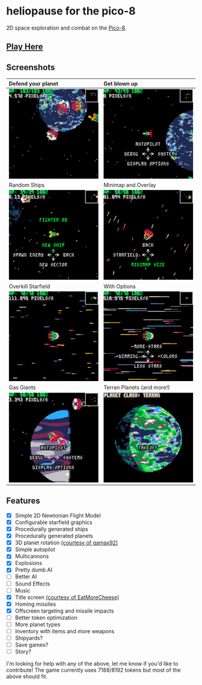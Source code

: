 # heliopause for the pico-8

2D space exploration and combat on the [Pico-8](http://www.lexaloffle.com/pico-8.php).

## [Play Here](https://anthonydigirolamo.github.io/heliopause.pico-8/)

## Screenshots

| Defend your planet | Get blown up |
| :--- | :--- |
| ![Defend your planet](https://github.com/AnthonyDiGirolamo/heliopause.pico-8/raw/master/screenshots/PICO-8_0.gif) | ![Get blown up](https://github.com/AnthonyDiGirolamo/heliopause.pico-8/raw/master/screenshots/PICO-8_6.gif) |
| Random Ships | Minimap and Overlay |
| ![Random Ships](https://github.com/AnthonyDiGirolamo/heliopause.pico-8/raw/master/screenshots/PICO-8_3.gif) | ![Minimap and Overlay](https://github.com/AnthonyDiGirolamo/heliopause.pico-8/raw/master/screenshots/PICO-8_8.gif) |
| Overkill Starfield | With Options |
| ![Starfield](https://github.com/AnthonyDiGirolamo/heliopause.pico-8/raw/master/screenshots/PICO-8_4.gif) | ![Starfield Options](https://github.com/AnthonyDiGirolamo/heliopause.pico-8/raw/master/screenshots/PICO-8_5.gif) |
| Gas Giants | Terran Planets (and more!) |
| ![Gas Giants](https://github.com/AnthonyDiGirolamo/heliopause.pico-8/raw/master/screenshots/PICO-8_7.gif) | ![Land at Planets](https://github.com/AnthonyDiGirolamo/heliopause.pico-8/raw/master/screenshots/PICO-8_9.gif) |

## Features

- [x] Simple 2D Newtonian Flight Model
- [x] Configurable starfield graphics
- [x] Procedurally generated ships
- [x] Procedurally generated planets
- [x] 3D planet rotation [(courtesy of gamax92)](http://www.lexaloffle.com/bbs/?tid=3140)
- [x] Simple autopilot
- [x] Multicannons
- [x] Explosions
- [x] Pretty dumb AI
- [ ] Better AI
- [ ] Sound Effects
- [ ] Music
- [x] Title screen [(courtesy of EatMoreCheese)](http://www.lexaloffle.com/bbs/?pid=33820#p33820)
- [x] Homing missiles
- [x] Offscreen targeting and missile impacts
- [ ] Better token optimization
- [ ] More planet types
- [ ] Inventory with items and more weapons
- [ ] Shipyards?
- [ ] Save games?
- [ ] Story?

I'm looking for help with any of the above, let me know if you'd like to contribute! The game currently uses 7188/8192 tokens but most of the above should fit.
